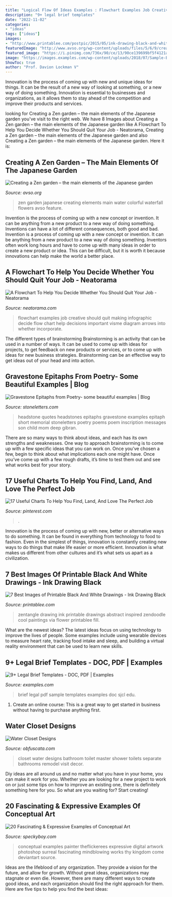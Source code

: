 ```yaml
---
title: "Logical Flow Of Ideas Examples : Flowchart Examples Job Creative Should Quit Making Infographic Decide Flow Chart Help Decisions Important Visme Diagram Arrows Into Whether Incorporate"
description: "9+ legal brief templates"
date: "2022-11-02"
categories:
- "ideas"
tags: ["ideas"]
images:
- "http://www.printablee.com/postpic/2015/05/ink-drawing-black-and-white-zentangle_45499.jpg"
featuredImage: "http://www.avso.org/wp-content/uploads/files/5/6/9/creating-a-zen-garden-the-main-elements-of-the-japanese-garden-21-569.jpg"
featured_image: "https://i.pinimg.com/736x/90/ce/13/90ce139699bf5f4121aa88f4fc2fce36--work-goals-how-you-are.jpg"
image: "https://images.examples.com/wp-content/uploads/2018/07/Sample-Brief-Simple-combined.jpg"
ShowToc: true
author: "Prof. Davion Lockman V"
---
```



Innovation is the process of coming up with new and unique ideas for things. It can be the result of a new way of looking at something, or a new way of doing something. Innovation is essential to businesses and organizations, as it allows them to stay ahead of the competition and improve their products and services.

	

		
looking for Creating a Zen garden – the main elements of the Japanese garden you've visit to the right web. We have 8 Images about Creating a Zen garden – the main elements of the Japanese garden like A Flowchart To Help You Decide Whether You Should Quit Your Job - Neatorama, Creating a Zen garden – the main elements of the Japanese garden and also Creating a Zen garden – the main elements of the Japanese garden. Here it is:
		
    
## Creating A Zen Garden – The Main Elements Of The Japanese Garden

<img loading=lazy src="http://www.avso.org/wp-content/uploads/files/5/6/9/creating-a-zen-garden-the-main-elements-of-the-japanese-garden-21-569.jpg" onerror="this.onerror=null;this.src='https://tse4.mm.bing.net/th?id=OIP.uBt7vdC_xMIvjY2f9Lff5gHaJ4&amp;pid=15.1';" alt="Creating a Zen garden – the main elements of the Japanese garden">

_Source: avso.org_

>zen garden japanese creating elements main water colorful waterfall flowers avso feature. 

	

Invention is the process of coming up with a new concept or invention. It can be anything from a new product to a new way of doing something. Inventions can have a lot of different consequences, both good and bad.
Invention is a process of coming up with a new concept or invention. It can be anything from a new product to a new way of doing something. Inventors often work long hours and have to come up with many ideas in order to create a new product or idea. This can be difficult, but it is worth it because innovations can help make the world a better place.

    
## A Flowchart To Help You Decide Whether You Should Quit Your Job - Neatorama

<img loading=lazy src="https://uploads.neatorama.com/images/posts/776/83/83776/1438830397-0.jpg" onerror="this.onerror=null;this.src='https://tse3.mm.bing.net/th?id=OIP.xIAgaDUgPzuWaqYmiaOKCQHaMh&amp;pid=15.1';" alt="A Flowchart To Help You Decide Whether You Should Quit Your Job - Neatorama">

_Source: neatorama.com_

>flowchart examples job creative should quit making infographic decide flow chart help decisions important visme diagram arrows into whether incorporate. 

	

The different types of brainstorming
Brainstorming is an activity that can be used in a number of ways. It can be used to come up with ideas for projects, to get feedback on new products or services, or to come up with ideas for new business strategies. Brainstorming can be an effective way to get ideas out of your head and into action.

    
## Gravestone Epitaphs From Poetry- Some Beautiful Examples | Blog

<img loading=lazy src="https://stoneletters.com/images/og_images/slate-headstone-epitaph.jpg" onerror="this.onerror=null;this.src='https://tse4.mm.bing.net/th?id=OIP.g-fqHB-_FQov9uZBrahmzwHaLI&amp;pid=15.1';" alt="Gravestone Epitaphs from Poetry- some beautiful examples | Blog">

_Source: stoneletters.com_

>headstone quotes headstones epitaphs gravestone examples epitaph short memorial stoneletters poetry poems poem inscription messages son child mom deep gibran. 

	

There are so many ways to think about ideas, and each has its own strengths and weaknesses. One way to approach brainstorming is to come up with a few specific ideas that you can work on. Once you’ve chosen a few, begin to think about what implications each one might have. Once you’ve come up with a few rough drafts, it’s time to test them out and see what works best for your story.

    
## 17 Useful Charts To Help You Find, Land, And Love The Perfect Job

<img loading=lazy src="https://i.pinimg.com/736x/90/ce/13/90ce139699bf5f4121aa88f4fc2fce36--work-goals-how-you-are.jpg" onerror="this.onerror=null;this.src='https://tse1.mm.bing.net/th?id=OIP.2rFCEf0Ty_hsa6NKz-kUigHaQs&amp;pid=15.1';" alt="17 Useful Charts To Help You Find, Land, And Love The Perfect Job">

_Source: pinterest.com_

>. 

	

Innovation is the process of coming up with new, better or alternative ways to do something. It can be found in everything from technology to food to fashion. Even in the simplest of things, innovation is constantly creating new ways to do things that make life easier or more efficient. Innovation is what makes us different from other cultures and it’s what sets us apart as a civilization.

    
## 7 Best Images Of Printable Black And White Drawings - Ink Drawing Black

<img loading=lazy src="http://www.printablee.com/postpic/2015/05/ink-drawing-black-and-white-zentangle_45499.jpg" onerror="this.onerror=null;this.src='https://tse4.mm.bing.net/th?id=OIP.dkKCcrfZNlBXf_LeWUNO2gHaFR&amp;pid=15.1';" alt="7 Best Images of Printable Black And White Drawings - Ink Drawing Black">

_Source: printablee.com_

>zentangle drawing ink printable drawings abstract inspired zendoodle cool paintings via flower printablee fill. 

	

What are the newest ideas?
The latest ideas focus on using technology to improve the lives of people. Some examples include using wearable devices to measure heart rate, tracking food intake and sleep, and building a virtual reality environment that can be used to learn new skills.

    
## 9+ Legal Brief Templates - DOC, PDF | Examples

<img loading=lazy src="https://images.examples.com/wp-content/uploads/2018/07/Sample-Brief-Simple-combined.jpg" onerror="this.onerror=null;this.src='https://tse4.mm.bing.net/th?id=OIP.wy9RbtMD4Dtvyng6VmtdqAHaJl&amp;pid=15.1';" alt="9+ Legal Brief Templates - DOC, PDF | Examples">

_Source: examples.com_

>brief legal pdf sample templates examples doc sjcl edu. 

	

1. Create an online course: This is a great way to get started in business without having to purchase anything first.

    
## Water Closet Designs

<img loading=lazy src="http://www.obfuscata.com/wp-content/uploads/2017/01/Water-Closet-Designs-21.jpg" onerror="this.onerror=null;this.src='https://tse2.mm.bing.net/th?id=OIP.TSjOdbnnPgA12modY51xHAHaLH&amp;pid=15.1';" alt="Water Closet Designs">

_Source: obfuscata.com_

>closet water designs bathroom toilet master shower toilets separate bathrooms remodel visit decor. 

	

Diy ideas are all around us and no matter what you have in your home, you can make it work for you. Whether you are looking for a new project to work on or just some tips on how to improve an existing one, there is definitely something here for you. So what are you waiting for? Start creating!

    
## 20 Fascinating &amp; Expressive Examples Of Conceptual Art

<img loading=lazy src="https://speckyboy.com/wp-content/uploads/2012/06/conceptual-art-10.jpg" onerror="this.onerror=null;this.src='https://tse3.mm.bing.net/th?id=OIP.o5C1nCJTcN55y9GvSTtycgHaHa&amp;pid=15.1';" alt="20 Fascinating &amp; Expressive Examples of Conceptual Art">

_Source: speckyboy.com_

>conceptual examples painter theflickerees expressive digital artwork photoshop surreal fascinating mindblowing works thy kingdom come deviantart source. 

	

Ideas are the lifeblood of any organization. They provide a vision for the future, and allow for growth. Without great ideas, organizations may stagnate or even die. However, there are many different ways to create good ideas, and each organization should find the right approach for them. Here are five tips to help you find the best ideas:

